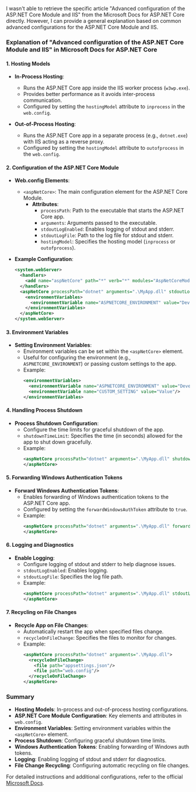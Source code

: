 I wasn't able to retrieve the specific article "Advanced configuration of the ASP.NET Core Module and IIS" from the Microsoft Docs for ASP.NET Core directly. However, I can provide a general explanation based on common advanced configurations for the ASP.NET Core Module and IIS.

### Explanation of "Advanced configuration of the ASP.NET Core Module and IIS" in Microsoft Docs for ASP.NET Core

#### 1. Hosting Models
- **In-Process Hosting**:
  - Runs the ASP.NET Core app inside the IIS worker process (`w3wp.exe`).
  - Provides better performance as it avoids inter-process communication.
  - Configured by setting the `hostingModel` attribute to `inprocess` in the `web.config`.

- **Out-of-Process Hosting**:
  - Runs the ASP.NET Core app in a separate process (e.g., `dotnet.exe`) with IIS acting as a reverse proxy.
  - Configured by setting the `hostingModel` attribute to `outofprocess` in the `web.config`.

#### 2. Configuration of the ASP.NET Core Module
- **Web.config Elements**:
  - `<aspNetCore>`: The main configuration element for the ASP.NET Core Module.
    - **Attributes**:
      - `processPath`: Path to the executable that starts the ASP.NET Core app.
      - `arguments`: Arguments passed to the executable.
      - `stdoutLogEnabled`: Enables logging of stdout and stderr.
      - `stdoutLogFile`: Path to the log file for stdout and stderr.
      - `hostingModel`: Specifies the hosting model (`inprocess` or `outofprocess`).

- **Example Configuration**:
  ```xml
  <system.webServer>
    <handlers>
      <add name="aspNetCore" path="*" verb="*" modules="AspNetCoreModuleV2" resourceType="Unspecified"/>
    </handlers>
    <aspNetCore processPath="dotnet" arguments=".\MyApp.dll" stdoutLogEnabled="true" stdoutLogFile=".\logs\stdout">
      <environmentVariables>
        <environmentVariable name="ASPNETCORE_ENVIRONMENT" value="Development"/>
      </environmentVariables>
    </aspNetCore>
  </system.webServer>
  ```

#### 3. Environment Variables
- **Setting Environment Variables**:
  - Environment variables can be set within the `<aspNetCore>` element.
  - Useful for configuring the environment (e.g., `ASPNETCORE_ENVIRONMENT`) or passing custom settings to the app.
  - Example:
    ```xml
    <environmentVariables>
      <environmentVariable name="ASPNETCORE_ENVIRONMENT" value="Development"/>
      <environmentVariable name="CUSTOM_SETTING" value="Value"/>
    </environmentVariables>
    ```

#### 4. Handling Process Shutdown
- **Process Shutdown Configuration**:
  - Configure the time limits for graceful shutdown of the app.
  - `shutdownTimeLimit`: Specifies the time (in seconds) allowed for the app to shut down gracefully.
  - Example:
    ```xml
    <aspNetCore processPath="dotnet" arguments=".\MyApp.dll" shutdownTimeLimit="10">
    </aspNetCore>
    ```

#### 5. Forwarding Windows Authentication Tokens
- **Forward Windows Authentication Tokens**:
  - Enables forwarding of Windows authentication tokens to the ASP.NET Core app.
  - Configured by setting the `forwardWindowsAuthToken` attribute to `true`.
  - Example:
    ```xml
    <aspNetCore processPath="dotnet" arguments=".\MyApp.dll" forwardWindowsAuthToken="true">
    </aspNetCore>
    ```

#### 6. Logging and Diagnostics
- **Enable Logging**:
  - Configure logging of stdout and stderr to help diagnose issues.
  - `stdoutLogEnabled`: Enables logging.
  - `stdoutLogFile`: Specifies the log file path.
  - Example:
    ```xml
    <aspNetCore processPath="dotnet" arguments=".\MyApp.dll" stdoutLogEnabled="true" stdoutLogFile=".\logs\stdout">
    </aspNetCore>
    ```

#### 7. Recycling on File Changes
- **Recycle App on File Changes**:
  - Automatically restart the app when specified files change.
  - `recycleOnFileChange`: Specifies the files to monitor for changes.
  - Example:
    ```xml
    <aspNetCore processPath="dotnet" arguments=".\MyApp.dll">
      <recycleOnFileChange>
        <file path="appsettings.json"/>
        <file path="web.config"/>
      </recycleOnFileChange>
    </aspNetCore>
    ```

### Summary
- **Hosting Models**: In-process and out-of-process hosting configurations.
- **ASP.NET Core Module Configuration**: Key elements and attributes in `web.config`.
- **Environment Variables**: Setting environment variables within the `<aspNetCore>` element.
- **Process Shutdown**: Configuring graceful shutdown time limits.
- **Windows Authentication Tokens**: Enabling forwarding of Windows auth tokens.
- **Logging**: Enabling logging of stdout and stderr for diagnostics.
- **File Change Recycling**: Configuring automatic recycling on file changes.

For detailed instructions and additional configurations, refer to the official [Microsoft Docs](https://docs.microsoft.com/en-us/aspnet/core/host-and-deploy/iis/advanced-configuration?view=aspnetcore-6.0).
